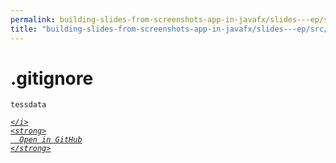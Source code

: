 ```yaml
---
permalink: building-slides-from-screenshots-app-in-javafx/slides---ep/src/main/resources/.gitignore.html
title: "building-slides-from-screenshots-app-in-javafx/slides---ep/src/main/resources/.gitignore"
---
```


# .gitignore
```
tessdata

```
<div class="social open-gh-btn my-4">
  <a class="btn btn-github" href="https://github.com/tobiasbriones/blog/tree/main/swe/dev/java/javafx/drawing/productivity/building-slides-from-screenshots-app-in-javafx/slides---ep/src/main/resources/.gitignore" target="_blank">
    <i class="fab fa-github">
      
    </i>
    <strong>
      Open in GitHub
    </strong>
  </a>
</div>